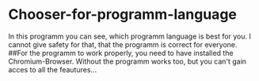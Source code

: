 # Chooser-for-programm-language
In this programm you can see, which programm language is best for you.
I cannot give safety for that, that the programm is correct for everyone.
##For the programm to work properly, you need to have installed the Chromium-Browser. Without the programm works too, but you can't gain acces to all the feautures...
